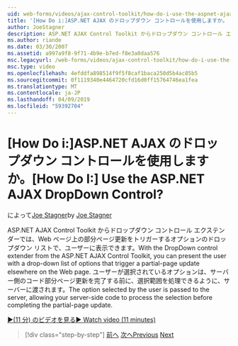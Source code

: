 ```yaml
---
uid: web-forms/videos/ajax-control-toolkit/how-do-i-use-the-aspnet-ajax-dropdown-control
title: '[How Do i:]ASP.NET AJAX のドロップダウン コントロールを使用しますか。 | Microsoft Docs'
author: JoeStagner
description: ASP.NET AJAX Control Toolkit からドロップダウン コントロール エクステンダーでは、部分 pa をトリガーするオプションのドロップダウン リストで、ユーザーを表示できます.
ms.author: riande
ms.date: 03/30/2007
ms.assetid: a997a9f8-9f71-4b9e-b7ed-f8e3a0daa576
msc.legacyurl: /web-forms/videos/ajax-control-toolkit/how-do-i-use-the-aspnet-ajax-dropdown-control
msc.type: video
ms.openlocfilehash: 4efddfa898514f9f5f8caf1baca250d5b4ac85b5
ms.sourcegitcommit: 0f1119340e4464720cfd16d0ff15764746ea1fea
ms.translationtype: MT
ms.contentlocale: ja-JP
ms.lasthandoff: 04/09/2019
ms.locfileid: "59392704"
---
```

# <a name="how-do-i-use-the-aspnet-ajax-dropdown-control"></a><span data-ttu-id="136cf-104">[How Do i:]ASP.NET AJAX のドロップダウン コントロールを使用しますか。</span><span class="sxs-lookup"><span data-stu-id="136cf-104">[How Do I:] Use the ASP.NET AJAX DropDown Control?</span></span>

<span data-ttu-id="136cf-105">によって[Joe Stagner](https://github.com/JoeStagner)</span><span class="sxs-lookup"><span data-stu-id="136cf-105">by [Joe Stagner](https://github.com/JoeStagner)</span></span>

<span data-ttu-id="136cf-106">ASP.NET AJAX Control Toolkit からドロップダウン コントロール エクステンダーでは、Web ページ上の部分ページ更新をトリガーするオプションのドロップダウン リストで、ユーザーに表示できます。</span><span class="sxs-lookup"><span data-stu-id="136cf-106">With the DropDown control extender from the ASP.NET AJAX Control Toolkit, you can present the user with a drop-down list of options that trigger a partial-page update elsewhere on the Web page.</span></span> <span data-ttu-id="136cf-107">ユーザーが選択されているオプションは、サーバー側のコード部分ページ更新を完了する前に、選択範囲を処理できるように、サーバーに渡されます。</span><span class="sxs-lookup"><span data-stu-id="136cf-107">The option selected by the user is passed to the server, allowing your server-side code to process the selection before completing the partial-page update.</span></span>

[<span data-ttu-id="136cf-108">&#9654;(11 分) のビデオを見る</span><span class="sxs-lookup"><span data-stu-id="136cf-108">&#9654; Watch video (11 minutes)</span></span>](https://channel9.msdn.com/Blogs/ASP-NET-Site-Videos/how-do-i-use-the-aspnet-ajax-dropdown-control)

> [!div class="step-by-step"]
> <span data-ttu-id="136cf-109">[前へ](how-do-i-configure-the-aspnet-ajax-calendar-control.md)
> [次へ](how-do-i-use-the-aspnet-ajax-maskededit-controls.md)</span><span class="sxs-lookup"><span data-stu-id="136cf-109">[Previous](how-do-i-configure-the-aspnet-ajax-calendar-control.md)
[Next](how-do-i-use-the-aspnet-ajax-maskededit-controls.md)</span></span>
